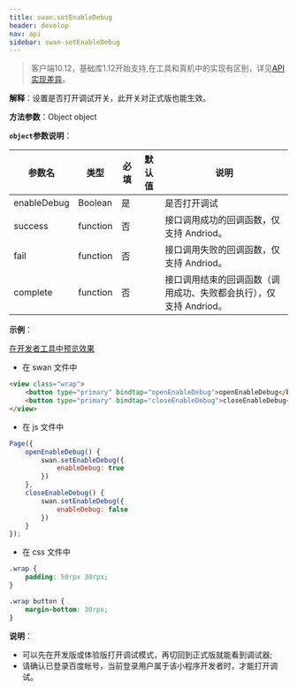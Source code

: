 ```yaml
---
title: swan.setEnableDebug
header: develop
nav: api
sidebar: swan-setEnableDebug
---
```

 

> 客户端10.12，基础库1.12开始支持,在工具和真机中的实现有区别，详见[API 实现差异](https://smartprogram.baidu.com/docs/develop/devtools/diff/)。

**解释**：设置是否打开调试开关，此开关对正式版也能生效。

**方法参数**：Object object

**`object`参数说明**：

|参数名 |类型  |必填 | 默认值 |说明|
|---- | ---- | ---- | ----|----|
| enableDebug | Boolean | 是 | | 是否打开调试 |
|success|	function|		否||	接口调用成功的回调函数，仅支持 Andriod。|
|fail	|function		|否||	接口调用失败的回调函数，仅支持 Andriod。|
|complete	|function		|否||	接口调用结束的回调函数（调用成功、失败都会执行），仅支持 Andriod。|

**示例**：

<a href="swanide://fragment/6aa7bd93efb52c51cb9fc663bb5559241558343027401" title="在开发者工具中预览效果" target="_self">在开发者工具中预览效果</a>

* 在 swan 文件中

```html
<view class="wrap">
    <button type="primary" bindtap="openEnableDebug">openEnableDebug</button>
    <button type="primary" bindtap="closeEnableDebug">closeEnableDebug</button>
</view>
```

* 在 js 文件中

```js
Page({
    openEnableDebug() {
        swan.setEnableDebug({
            enableDebug: true
        })
    },
    closeEnableDebug() {
        swan.setEnableDebug({
            enableDebug: false
        })
    }
});
```
* 在 css 文件中

```css
.wrap {
    padding: 50rpx 30rpx;
}

.wrap button {
    margin-bottom: 30rpx;
}
```

**说明**：
* 可以先在开发版或体验版打开调试模式，再切回到正式版就能看到调试器;
* 请确认已登录百度帐号，当前登录用户属于该小程序开发者时，才能打开调试。
